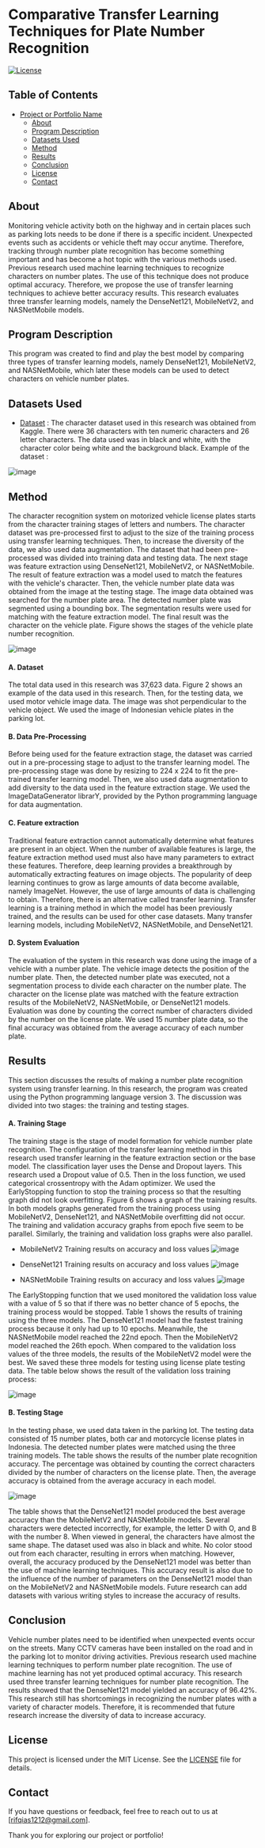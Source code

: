# Comparative Transfer Learning Techniques for Plate Number Recognition

[![License](https://img.shields.io/badge/license-MIT-blue.svg)](LICENSE)

## Table of Contents

- [Project or Portfolio Name](#project-or-portfolio-name)
  - [About](#about)
  - [Program Description](#program-description)
  - [Datasets Used](#datasets-used)
  - [Method](#method)
  - [Results](#results)
  - [Conclusion](#conclusion)
  - [License](#license)
  - [Contact](#contact)

## About

Monitoring vehicle activity both on the highway and in certain places such as parking lots needs to be done if there is a specific incident. Unexpected events such as accidents or vehicle theft may occur anytime. Therefore, tracking through number plate recognition has become something important and has become a hot topic with the various methods used. Previous research used machine learning techniques to recognize characters on number plates. The use of this technique does not produce optimal accuracy. Therefore, we propose the use of transfer learning techniques to achieve better accuracy results. This research evaluates three transfer learning models, namely the DenseNet121, MobileNetV2, and NASNetMobile models.

## Program Description

This program was created to find and play the best model by comparing three types of transfer learning models, namely DenseNet121, MobileNetV2, and NASNetMobile, which later these models can be used to detect characters on vehicle number plates.

## Datasets Used

- [Dataset](https://www.kaggle.com/datasets/nainikagaur/dataset-characters) : The character dataset used in this research was obtained from Kaggle. There were 36 characters with ten numeric
characters and 26 letter characters. The data used was in black and white, with the character color being white and the background black. Example of the dataset :

![image](https://github.com/Rifqiakmals12/AI-Project/assets/72428679/132e54a8-092a-4970-a553-6eee284aadf4)


## Method
The character recognition system on motorized vehicle license plates starts from the character training stages of letters and numbers. The character dataset was pre-processed first to adjust to the size of the training process using transfer learning techniques. Then, to increase the diversity of the data, we also used data augmentation. The dataset that had been pre-processed was divided into training data and testing data. The next stage was feature extraction using DenseNet121, MobileNetV2, or NASNetMobile. The result of feature extraction was a model used to match the features with the vehicle's character. Then, the vehicle number plate data was obtained from the image at the testing stage. The image data obtained was searched for the number plate area. The detected number plate was segmented using a bounding box. The segmentation results were used for matching with the feature extraction model. The final result was the character on the vehicle plate. Figure shows the stages of the vehicle plate number recognition.

![image](https://github.com/Rifqiakmals12/AI-Project/assets/72428679/cd779157-b54f-4fa6-afa7-04ef9cfe9979)

#### A. Dataset 
The total data used in this research was 37,623 data. Figure 2 shows an example of the data used in this research. Then, for the testing data, we used motor vehicle image data. The image was shot perpendicular to the vehicle object. We used the image of Indonesian vehicle plates in the parking lot.

#### B. Data Pre-Processing
Before being used for the feature extraction stage, the dataset was carried out in a pre-processing stage to adjust to the transfer learning model. The pre-processing stage was done by resizing to 224 x 224 to fit the pre-trained transfer learning model. Then, we also used data augmentation to add diversity to the data used in the feature extraction stage. We used the ImageDataGenerator librarY, provided by the Python programming language for data augmentation. 


#### C. Feature extraction
Traditional feature extraction cannot automatically determine what features are present in an object. When the number of available features is large, the feature extraction method used must also have many parameters to extract these features. Therefore, deep learning provides a breakthrough by automatically extracting features on image objects. The popularity of deep learning continues to grow as large amounts of data become available, namely ImageNet. However, the use of large amounts of data is challenging to obtain. Therefore, there is an alternative called transfer learning. Transfer learning is a training method in which the model has been previously trained, and the results can be used for other case datasets. Many transfer learning models, including MobileNetV2, NASNetMobile, and DenseNet121.

#### D. System Evaluation
The evaluation of the system in this research was done using the image of a vehicle with a number plate. The vehicle image detects the position of the number plate. Then, the detected number plate was executed, not a segmentation process to divide each character on the number plate. The character on the license plate was matched with the feature extraction results of the MobileNetV2, NASNetMobile, or DenseNet121 models. Evaluation was done by counting the correct number of characters divided by the number on the license plate. We used 15 number plate data, so the final
accuracy was obtained from the average accuracy of each number plate. 

## Results
This section discusses the results of making a number plate recognition system using transfer learning. In this
research, the program was created using the Python programming language version 3. The discussion was divided into two stages: the training and testing stages.

#### A. Training Stage
The training stage is the stage of model formation for vehicle number plate recognition. The configuration of the transfer learning method in this research used transfer learning in the feature extraction section or the base model. The classification layer uses the Dense and Dropout layers. This research used a Dropout value of 0.5. Then in the loss function, we used categorical crossentropy with the Adam optimizer. We used the EarlyStopping function to stop the training process so that the resulting graph did not look overfitting. Figure 6 shows a graph of the training results. In both models graphs generated from the training process using MobileNetV2, DenseNet121, and NASNetMobile overfitting did not occur. The training and validation accuracy graphs from epoch five seem to be parallel. Similarly, the training and validation loss graphs were also parallel. 

- MobileNetV2 Training results on accuracy and loss values
![image](https://github.com/Rifqiakmals12/AI-Project/assets/72428679/afe30e2d-02c3-49fb-963a-1dd4a8502db6)

- DenseNet121 Training results on accuracy and loss values
![image](https://github.com/Rifqiakmals12/AI-Project/assets/72428679/c72aec30-d5ee-402b-beb8-00663d162ac5)

- NASNetMobile Training results on accuracy and loss values
![image](https://github.com/Rifqiakmals12/AI-Project/assets/72428679/ac56d17f-a554-48a6-8936-859efdf40755)

The EarlyStopping function that we used monitored the validation loss value with a value of 5 so that if there was no better chance of 5 epochs, the training process would be stopped. Table 1 shows the results of training using the three
models. The DenseNet121 model had the fastest training process because it only had up to 10 epochs. Meanwhile, the NASNetMobile model reached the 22nd epoch. Then the MobileNetV2 model reached the 26th epoch. When compared to the validation loss values of the three models, the results of the MobileNetV2 model were the best. We saved these three models for testing using license plate testing data. The table below shows the result of the validation loss training process:

![image](https://github.com/Rifqiakmals12/AI-Project/assets/72428679/61a171ee-d709-4d76-b43f-f0924cf6babf)

#### B. Testing Stage
In the testing phase, we used data taken in the parking lot. The testing data consisted of 15 number plates, both car and motorcycle license plates in Indonesia. The detected number plates were matched using the three training models. The table shows the results of the number plate recognition accuracy. The percentage was obtained by counting the correct characters divided by the number of characters on the license plate. Then, the average accuracy is obtained from the average accuracy in each model.

![image](https://github.com/Rifqiakmals12/AI-Project/assets/72428679/de878d64-5eda-4906-8037-000600573f97)

The table shows that the DenseNet121 model produced the best average accuracy than the MobileNetV2 and NASNetMobile models. Several characters were detected incorrectly, for example, the letter D with O, and B with the number 8. When
viewed in general, the characters have almost the same shape. The dataset used was also in black and white. No color stood out from each character, resulting in errors when matching. However, overall, the accuracy produced by the DenseNet121 model was better than the use of machine learning techniques. This accuracy result is also due to the influence of the number of parameters on the DenseNet121 model than on the MobileNetV2 and NASNetMobile models. Future research can add datasets with various writing styles to increase the accuracy of results.

## Conclusion
Vehicle number plates need to be identified when unexpected events occur on the streets. Many CCTV cameras have been installed on the road and in the parking lot to monitor driving activities. Previous research used machine
learning techniques to perform number plate recognition. The use of machine learning has not yet produced optimal accuracy. This research used three transfer learning techniques for number plate recognition. The results showed that the DenseNet121 model yielded an accuracy of 96.42%. This research still has shortcomings in recognizing the number plates with a variety of character models. Therefore, it is recommended that future research increase the diversity
of data to increase accuracy. 

## License

This project is licensed under the MIT License. See the [LICENSE](LICENSE) file for details.

## Contact

If you have questions or feedback, feel free to reach out to us at [rifqias1212@gmail.com].

Thank you for exploring our project or portfolio!

